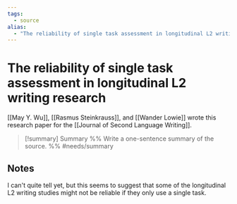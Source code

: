 ```yaml
---
tags:
  - source
alias: 
  - "The reliability of single task assessment in longitudinal L2 writing research"
---
```

# The reliability of single task assessment in longitudinal L2 writing research
[[May Y. Wu]], [[Rasmus Steinkrauss]], and [[Wander Lowie]] wrote this research paper for the [[Journal of Second Language Writing]].

> [!summary] Summary
> %% Write a one-sentence summary of the source. %%
#needs/summary 

## Notes
I can't quite tell yet, but this seems to suggest that some of the longitudinal L2 writing studies might not be reliable if they only use a single task.  